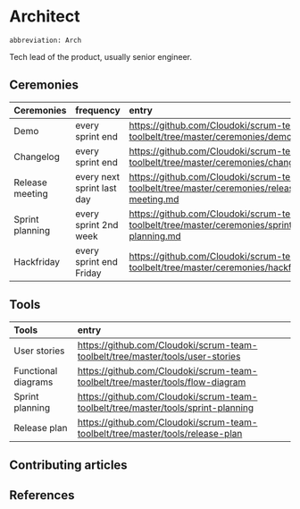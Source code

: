 # Architect
`abbreviation: Arch`

Tech lead of the product, usually senior engineer.

## Ceremonies

Ceremonies | frequency | entry
:---|:---|:---
Demo | every sprint end | https://github.com/Cloudoki/scrum-team-toolbelt/tree/master/ceremonies/demo.md
Changelog | every sprint end | https://github.com/Cloudoki/scrum-team-toolbelt/tree/master/ceremonies/changelog.md
Release meeting | every next sprint last day |https://github.com/Cloudoki/scrum-team-toolbelt/tree/master/ceremonies/release-meeting.md
Sprint planning | every sprint 2nd week | https://github.com/Cloudoki/scrum-team-toolbelt/tree/master/ceremonies/sprint-planning.md
Hackfriday | every sprint end Friday | https://github.com/Cloudoki/scrum-team-toolbelt/tree/master/ceremonies/hackfriday.md

## Tools

Tools | entry
:---|:---|
User stories | https://github.com/Cloudoki/scrum-team-toolbelt/tree/master/tools/user-stories
Functional diagrams | https://github.com/Cloudoki/scrum-team-toolbelt/tree/master/tools/flow-diagram
Sprint planning | https://github.com/Cloudoki/scrum-team-toolbelt/tree/master/tools/sprint-planning
Release plan | https://github.com/Cloudoki/scrum-team-toolbelt/tree/master/tools/release-plan

## Contributing articles

## References
